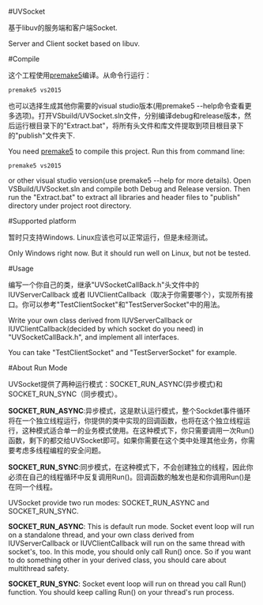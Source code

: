 #UVSocket

基于libuv的服务端和客户端Socket.

Server and Client socket based on libuv.

#Compile

这个工程使用[premake5](http://premake.github.io/download.html)编译。从命令行运行：

```
premake5 vs2015
``` 

也可以选择生成其他你需要的visual studio版本(用premake5 --help命令查看更多选项)。打开VSbuild/UVSocket.sln文件，分别编译debug和release版本，然后运行根目录下的"Extract.bat"，将所有头文件和库文件提取到项目根目录下的"publish"文件夹下.

You need [premake5](http://premake.github.io/download.html) to compile this project. Run this from command line:


```
premake5 vs2015
``` 


or other visual studio version(use premake5 --help for more details). Open VSBuild/UVSocket.sln and compile both Debug and Release version.
Then run the "Extract.bat" to extract all libraries and header files to "publish" directory under project root directory.

#Supported platform

暂时只支持Windows. Linux应该也可以正常运行，但是未经测试。

Only Windows right now. But it should run well on Linux, but not be tested.

#Usage

编写一个你自己的类，继承"UVSocketCallBack.h"头文件中的IUVServerCallback 或者 IUVClientCallback（取决于你需要哪个），实现所有接口。你可以参考"TestClientSocket"和"TestServerSocket"中的用法。

Write your own class derived from IUVServerCallback or IUVClientCallback(decided by which socket do you need) in "UVSocketCallBack.h", and implement all interfaces.

You can take "TestClientSocket" and "TestServerSocket" for example.

#About Run Mode

UVSocket提供了两种运行模式：SOCKET_RUN_ASYNC(异步模式)和 SOCKET_RUN_SYNC（同步模式）。

**SOCKET_RUN_ASYNC**:异步模式，这是默认运行模式，整个Sockdet事件循环将在一个独立线程运行，你提供的类中实现的回调函数，也将在这个独立线程运行，这种模式适合单一的业务模式使用。在这种模式下，你只需要调用一次Run()函数，剩下的都交给UVSocket即可。如果你需要在这个类中处理其他业务，你需要考虑多线程编程的安全问题。

**SOCKET_RUN_SYNC**:同步模式，在这种模式下，不会创建独立的线程，因此你必须在自己的线程循环中反复调用Run()。回调函数的触发也是和你调用Run()是在同一个线程。

UVSocket provide two run modes: SOCKET_RUN_ASYNC and SOCKET_RUN_SYNC.


**SOCKET_RUN_ASYNC**: This is default run mode. Socket event loop will run on a standalone thread, and your own class derived from IUVServerCallback or IUVClientCallback will run on the same thread with socket's, too. In this mode, you should only call Run() once. So if you want to do something other in your derived class, you should care about multithread safety.

**SOCKET_RUN_SYNC**: Socket event loop will run on thread you call Run() function. You should keep calling Run() on your thread's run process.